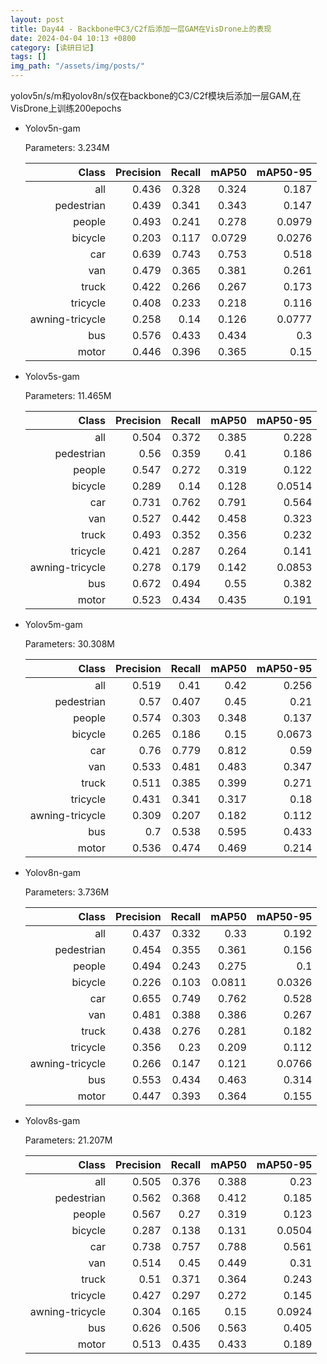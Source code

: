 ```yaml
---
layout: post
title: Day44 - Backbone中C3/C2f后添加一层GAM在VisDrone上的表现
date: 2024-04-04 10:13 +0800
category: [读研日记]
tags: []
img_path: "/assets/img/posts/"
---
```


yolov5n/s/m和yolov8n/s仅在backbone的C3/C2f模块后添加一层GAM,在VisDrone上训练200epochs

- Yolov5n-gam

    Parameters: 3.234M

    |                Class| Precision|    Recall|     mAP50|  mAP50-95|
    |                 ---:|      ---:|      ---:|      ---:|      ---:|
    |                  all|     0.436|     0.328|     0.324|     0.187|
    |           pedestrian|     0.439|     0.341|     0.343|     0.147|
    |               people|     0.493|     0.241|     0.278|    0.0979|
    |              bicycle|     0.203|     0.117|    0.0729|    0.0276|
    |                  car|     0.639|     0.743|     0.753|     0.518|
    |                  van|     0.479|     0.365|     0.381|     0.261|
    |                truck|     0.422|     0.266|     0.267|     0.173|
    |             tricycle|     0.408|     0.233|     0.218|     0.116|
    |      awning-tricycle|     0.258|      0.14|     0.126|    0.0777|
    |                  bus|     0.576|     0.433|     0.434|       0.3|
    |                motor|     0.446|     0.396|     0.365|      0.15|

- Yolov5s-gam

    Parameters: 11.465M

    |                Class| Precision|    Recall|     mAP50|  mAP50-95|
    |                 ---:|      ---:|      ---:|      ---:|      ---:|
    |                  all|     0.504|     0.372|     0.385|     0.228|
    |           pedestrian|      0.56|     0.359|      0.41|     0.186|
    |               people|     0.547|     0.272|     0.319|     0.122|
    |              bicycle|     0.289|      0.14|     0.128|    0.0514|
    |                  car|     0.731|     0.762|     0.791|     0.564|
    |                  van|     0.527|     0.442|     0.458|     0.323|
    |                truck|     0.493|     0.352|     0.356|     0.232|
    |             tricycle|     0.421|     0.287|     0.264|     0.141|
    |      awning-tricycle|     0.278|     0.179|     0.142|    0.0853|
    |                  bus|     0.672|     0.494|      0.55|     0.382|
    |                motor|     0.523|     0.434|     0.435|     0.191|

- Yolov5m-gam

    Parameters: 30.308M

    |                Class| Precision|    Recall|     mAP50|  mAP50-95|
    |                 ---:|      ---:|      ---:|      ---:|      ---:|
    |                  all|     0.519|      0.41|      0.42|     0.256|
    |           pedestrian|      0.57|     0.407|      0.45|      0.21|
    |               people|     0.574|     0.303|     0.348|     0.137|
    |              bicycle|     0.265|     0.186|      0.15|    0.0673|
    |                  car|      0.76|     0.779|     0.812|      0.59|
    |                  van|     0.533|     0.481|     0.483|     0.347|
    |                truck|     0.511|     0.385|     0.399|     0.271|
    |             tricycle|     0.431|     0.341|     0.317|      0.18|
    |      awning-tricycle|     0.309|     0.207|     0.182|     0.112|
    |                  bus|       0.7|     0.538|     0.595|     0.433|
    |                motor|     0.536|     0.474|     0.469|     0.214|

- Yolov8n-gam

    Parameters: 3.736M

    |                Class| Precision|    Recall|     mAP50|  mAP50-95|
    |                 ---:|      ---:|      ---:|      ---:|      ---:|
    |                  all|     0.437|     0.332|      0.33|     0.192|
    |           pedestrian|     0.454|     0.355|     0.361|     0.156|
    |               people|     0.494|     0.243|     0.275|       0.1|
    |              bicycle|     0.226|     0.103|    0.0811|    0.0326|
    |                  car|     0.655|     0.749|     0.762|     0.528|
    |                  van|     0.481|     0.388|     0.386|     0.267|
    |                truck|     0.438|     0.276|     0.281|     0.182|
    |             tricycle|     0.356|      0.23|     0.209|     0.112|
    |      awning-tricycle|     0.266|     0.147|     0.121|    0.0766|
    |                  bus|     0.553|     0.434|     0.463|     0.314|
    |                motor|     0.447|     0.393|     0.364|     0.155|

- Yolov8s-gam

    Parameters: 21.207M

    |                Class| Precision|    Recall|     mAP50|  mAP50-95|
    |                 ---:|      ---:|      ---:|      ---:|      ---:|
    |                  all|     0.505|     0.376|     0.388|      0.23|
    |           pedestrian|     0.562|     0.368|     0.412|     0.185|
    |               people|     0.567|      0.27|     0.319|     0.123|
    |              bicycle|     0.287|     0.138|     0.131|    0.0504|
    |                  car|     0.738|     0.757|     0.788|     0.561|
    |                  van|     0.514|      0.45|     0.449|      0.31|
    |                truck|      0.51|     0.371|     0.364|     0.243|
    |             tricycle|     0.427|     0.297|     0.272|     0.145|
    |      awning-tricycle|     0.304|     0.165|      0.15|    0.0924|
    |                  bus|     0.626|     0.506|     0.563|     0.405|
    |                motor|     0.513|     0.435|     0.433|     0.189|
